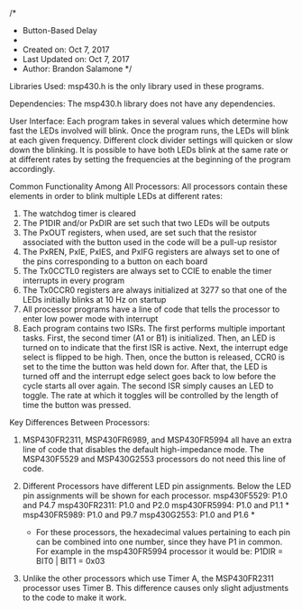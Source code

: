 /*
 * Button-Based Delay
 *
 *  Created on: Oct 7, 2017
 *  Last Updated on: Oct 7, 2017
 *  Author: Brandon Salamone
 */

Libraries Used:
 msp430.h is the only library used in these programs.

Dependencies:
The msp430.h library does not have any dependencies.

User Interface:
Each program takes in several values which determine how fast the LEDs involved will blink. Once the program runs, the LEDs will blink at each 
given frequency. Different clock divider settings will quicken or slow down the blinking. It is possible to have both LEDs blink at the same rate
or at different rates by setting the frequencies at the beginning of the program accordingly.   

Common Functionality Among All Processors:
All processors contain these elements in order to blink multiple LEDs at different rates:
 1. The watchdog timer is cleared
 2. The P1DIR and/or PxDIR are set such that two LEDs will be outputs
 3. The PxOUT registers, when used, are set such that the resistor associated with the button used in the code will be a pull-up resistor
 4. The PxREN, PxIE, PxIES, and PxIFG registers are always set to one of the pins corresponding to a button on each board
 5. The Tx0CCTL0 registers are always set to CCIE to enable the timer interrupts in every program
 6. The Tx0CCR0 registers are always initialized at 3277 so that one of the LEDs initially blinks at 10 Hz on startup
 7. All processor programs have a line of code that tells the processor to enter low power mode with interrupt
 8. Each program contains two ISRs. The first performs multiple important tasks. First, the second timer (A1 or B1) is initialized. Then, an LED
    is turned on to indicate that the first ISR is active. Next, the interrupt edge select is flipped to be high. Then, once the button is released,
    CCR0 is set to the time the button was held down for. After that, the LED is turned off and the interrupt edge select goes back to low before 
    the cycle starts all over again. The second ISR simply causes an LED to toggle. The rate at which it toggles will be controlled by the length of time
    the button was pressed. 

Key Differences Between Processors:
 1. MSP430FR2311, MSP430FR6989, and MSP430FR5994 all have an extra line of code that disables the default high-impedance mode. The MSP430F5529 and
    MSP430G2553 processors do not need this line of code. 

 2. Different Processors have different LED pin assignments. Below the LED pin assignments will be shown for each processor.
    msp430F5529: P1.0 and P4.7
    msp430FR2311: P1.0 and P2.0
    msp430FR5994: P1.0 and P1.1 *
    msp430FR5989: P1.0 and P9.7
    msp430G2553: P1.0 and P1.6 *
    
    * For these processors, the hexadecimal values pertaining to each pin can be combined into one number, since they have P1 in common.
      For example in the msp430FR5994 processor it would be: P1DIR = BIT0 | BIT1 = 0x03 

 3. Unlike the other processors which use Timer A, the MSP430FR2311 processor uses Timer B. This difference causes only slight adjustments to 
    the code to make it work. 